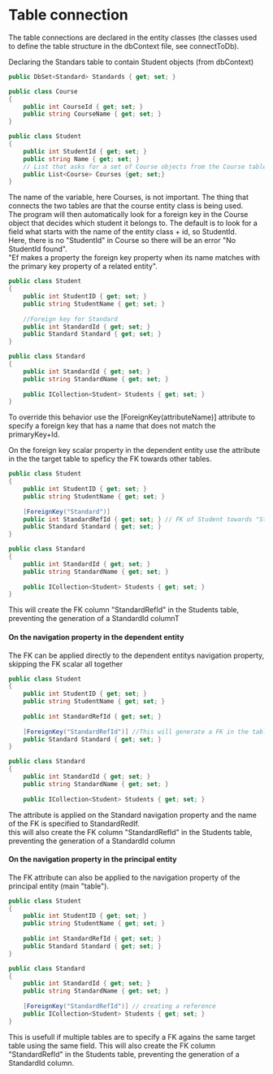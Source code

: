 
# Table connection

The table connections are declared in the entity classes (the classes used to define the table
structure in the dbContext file, see connectToDb).

Declaring the Standars table to contain Student objects (from dbContext)
```C#
public DbSet<Standard> Standards { get; set; }

public class Course
{
    public int CourseId { get; set; }
    public string CourseName { get; set; }
}

public class Student
{
    public int StudentId { get; set; }
    public string Name { get; set; }
    // List that asks for a set of Course objects from the Course table
    public List<Course> Courses {get; set;}
}
```

The name of the variable, here Courses, is not important. The thing that connects the two tables are
that the course entity class is being used.\
The program will then automatically look for a foreign key in the Course object that decides which student it belongs to.
The default is to look for a field what starts with the name of the entity class + id, so StudentId.\
Here, there is no "StudentId" in Course so there will be an error "No StudentId found".\
"Ef makes a property the foreign key property when its name matches with the primary key property of a related entity".

```C#
public class Student
{
    public int StudentID { get; set; }
    public string StudentName { get; set; }
        
    //Foreign key for Standard
    public int StandardId { get; set; }
    public Standard Standard { get; set; }
}

public class Standard
{
    public int StandardId { get; set; }
    public string StandardName { get; set; }
    
    public ICollection<Student> Students { get; set; }
}
```
To override this behavior use the [ForeignKey(attributeName)] attribute to specify a
foreign key that has a name that does not match the primaryKey+Id.

On the foreign key scalar property in the dependent entity
use the attribute in the the target table to speficy the FK towards other tables.
```C#
public class Student
{
    public int StudentID { get; set; }
    public string StudentName { get; set; }
        
    [ForeignKey("Standard")]
    public int StandardRefId { get; set; } // FK of Student towards "Standard"
    public Standard Standard { get; set; }
}

public class Standard
{
    public int StandardId { get; set; }
    public string StandardName { get; set; }
    
    public ICollection<Student> Students { get; set; }
}
```
This will create the FK column "StandardRefId" in the Students table, preventing the generation
of a StandardId columnT

#### On the navigation property in the dependent entity
The FK can be applied directly to the dependent entitys navigation property, skipping the FK scalar all together
```C#
public class Student
{
    public int StudentID { get; set; }
    public string StudentName { get; set; }
        
    public int StandardRefId { get; set; }
    
    [ForeignKey("StandardRefId")] //This will generate a FK in the table Standard
    public Standard Standard { get; set; }
}

public class Standard
{
    public int StandardId { get; set; }
    public string StandardName { get; set; }
    
    public ICollection<Student> Students { get; set; }
```

The attribute is applied on the Standard navigation property and the name of the FK is specified
to StandardRedIf.\
this will also create the FK column "StandardRefId" in the Students table, preventing the generation
of a StandardId column


#### On the navigation property in the principal entity
The FK attribute can also be applied to the navigation property of the principal entity (main "table").
```C#
public class Student
{
    public int StudentID { get; set; }
    public string StudentName { get; set; }
        
    public int StandardRefId { get; set; }
    public Standard Standard { get; set; }
}

public class Standard
{
    public int StandardId { get; set; }
    public string StandardName { get; set; }
    
    [ForeignKey("StandardRefId")] // creating a reference
    public ICollection<Student> Students { get; set; }
}
```
This is usefull if multiple tables are to specify a FK agains the same target table using the same field.
This will also create the FK column "StandardRefId" in the Students table, preventing the generation
of a StandardId column.